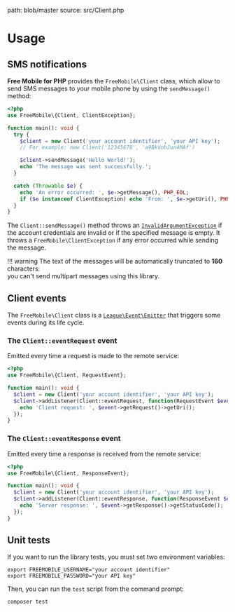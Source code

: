 path: blob/master
source: src/Client.php

# Usage

## SMS notifications
**Free Mobile for PHP** provides the `FreeMobile\Client` class, which allow to send SMS messages to your mobile phone by using the `sendMessage()` method:

```php
<?php
use FreeMobile\{Client, ClientException};

function main(): void {
  try {
    $client = new Client('your account identifier', 'your API key');
    // For example: new Client('12345678', 'a9BkVohJun4MAf')

    $client->sendMessage('Hello World!');
    echo 'The message was sent successfully.';
  }

  catch (Throwable $e) {
    echo 'An error occurred: ', $e->getMessage(), PHP_EOL;
    if ($e instanceof ClientException) echo 'From: ', $e->getUri(), PHP_EOL;
  }
}
```

The `Client::sendMessage()` method throws an [`InvalidArgumentException`](https://secure.php.net/manual/en/class.invalidargumentexception.php)
if the account credentials are invalid or if the specified message is empty. It throws a `FreeMobile\ClientException` if any error occurred while sending the message.

!!! warning
    The text of the messages will be automatically truncated to **160** characters:  
    you can't send multipart messages using this library.

## Client events
The `FreeMobile\Client` class is a [`League\Event\Emitter`](https://event.thephpleague.com/2.0/emitter/basic-usage) that triggers some events during its life cycle.

### The `Client::eventRequest` event
Emitted every time a request is made to the remote service:

```php
<?php
use FreeMobile\{Client, RequestEvent};

function main(): void {
  $client = new Client('your account identifier', 'your API key');
  $client->addListener(Client::eventRequest, function(RequestEvent $event) {
    echo 'Client request: ', $event->getRequest()->getUri();
  });
}
```

### The `Client::eventResponse` event
Emitted every time a response is received from the remote service:

```php
<?php
use FreeMobile\{Client, ResponseEvent};

function main(): void {
  $client = new Client('your account identifier', 'your API key');
  $client->addListener(Client::eventResponse, function(ResponseEvent $event) {
    echo 'Server response: ', $event->getResponse()->getStatusCode();
  });
}
```

## Unit tests
If you want to run the library tests, you must set two environment variables:

```shell
export FREEMOBILE_USERNAME="your account identifier"
export FREEMOBILE_PASSWORD="your API key"
```

Then, you can run the `test` script from the command prompt:

```shell
composer test
```
